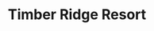 ---
title: "Timber Ridge Resort"
url: /sault-sainte-marie/timber-ridge-resort/
shop: Lebensmittel
---